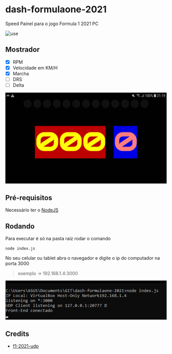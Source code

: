# dash-formulaone-2021
Speed Painel para o jogo Formula 1 2021 PC

![use](./pictures/use-dash.gif)

## Mostrador

- [x] RPM
- [x] Velocidade em KM/H
- [x] Marcha
- [ ] DRS
- [ ] Delta

![front-end](./pictures/front.jpg)

## Pré-requisitos

Necessário ter o [NodeJS](https://nodejs.org/en/download/)

## Rodando

Para executar é só na pasta raiz rodar o comando 

```
node index.js
```
No seu celular ou tablet abra o navegador e digite o ip do computador na porta 3000

>exemplo -> 192.168.1.4:3000

![running](./pictures/running.png)


## Credits

- [f1-2021-udp](https://www.npmjs.com/package/f1-2021-udp)